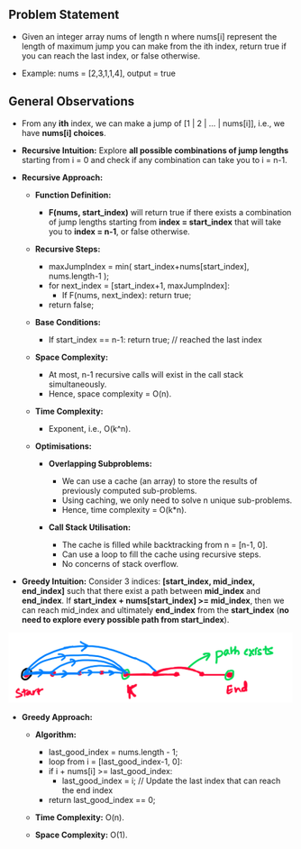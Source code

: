 ## Problem Statement

- Given an integer array nums of length n where nums[i] represent the length of maximum jump you can make from the ith index, return true if you can reach the last index, or false otherwise.

- Example: nums = [2,3,1,1,4], output = true

## General Observations

- From any **ith** index, we can make a jump of [1 | 2 | … | nums[i]], i.e., we have **nums[i] choices**.

- **Recursive Intuition:** Explore **all possible combinations of jump lengths** starting from i = 0 and check if any combination can take you to i = n-1.

- **Recursive Approach:**

	- **Function Definition:**
		- **F(nums, start_index)** will return true if there exists a combination of jump lengths starting from **index = start_index** that will take you to **index = n-1**, or false otherwise.
	
	- **Recursive Steps:**
		- maxJumpIndex = min( start_index+nums[start_index], nums.length-1 );
		- for next_index = [start_index+1, maxJumpIndex]:
			- If F(nums, next_index): return true;
		 - return false;
	
	- **Base Conditions:**
		- If start_index == n-1: return true; // reached the last index
	
	- **Space Complexity:**
		- At most, n-1 recursive calls will exist in the call stack simultaneously. 
		- Hence, space complexity = O(n).
		
	- **Time Complexity:**
		- Exponent, i.e., O(k^n).
	
	- **Optimisations:**
	
		- **Overlapping Subproblems:** 
			- We can use a cache (an array) to store the results of previously computed sub-problems. 
			- Using caching, we only need to solve n unique sub-problems.
			- Hence, time complexity = O(k*n).
	
		- **Call Stack Utilisation:**
			- The cache is filled while backtracking from n = [n-1, 0]. 
			- Can use a loop to fill the cache using recursive steps.
			- No concerns of stack overflow.

- **Greedy Intuition:** Consider 3 indices: **[start_index, mid_index, end_index]** such that there exist a path between **mid_index** and **end_index**. If **start_index + nums[start_index] >= mid_index**, then we can reach mid_index and ultimately **end_index** from the **start_index** (**no need to explore every possible path from start_index**).

![Alt Text](jump_game_greedy.jpg)

- **Greedy Approach:**

	- **Algorithm:**
		- last_good_index = nums.length - 1;   
		- loop from i = [last_good_index-1, 0]:                 
		- if i + nums[i] >= last_good_index: 
			- last_good_index = i; // Update the last index that can reach the end index
		- return last_good_index == 0;
	
	- **Time Complexity:** O(n).
	
	- **Space Complexity:** O(1).